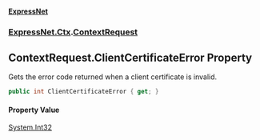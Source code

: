 #### [ExpressNet](ExpressNet.md 'ExpressNet')
### [ExpressNet.Ctx](ExpressNet.Ctx.md 'ExpressNet.Ctx').[ContextRequest](ExpressNet.Ctx.ContextRequest.md 'ExpressNet.Ctx.ContextRequest')

## ContextRequest.ClientCertificateError Property

Gets the error code returned when a client certificate is invalid.

```csharp
public int ClientCertificateError { get; }
```

#### Property Value
[System.Int32](https://docs.microsoft.com/en-us/dotnet/api/System.Int32 'System.Int32')